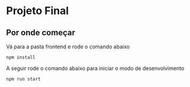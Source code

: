 # Projeto Final

## Por onde começar

Vá para a pasta frontend e rode o comando abaixo

```
npm install
```

A seguir rode o comando abaixo para iniciar o modo de desenvolvimento

```
npm run start
```
